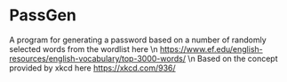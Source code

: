 # PassGen
A program for generating a password based on a number of randomly
selected words from the wordlist here \n
https://www.ef.edu/english-resources/english-vocabulary/top-3000-words/ \n
Based on the concept provided by xkcd here https://xkcd.com/936/
